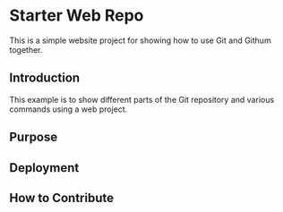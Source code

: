 # Starter Web Repo

This is a simple website project for showing how to use Git and Githum together.

## Introduction

This example is to show different parts of the Git repository and various commands using a web project.

## Purpose

## Deployment

## How to Contribute